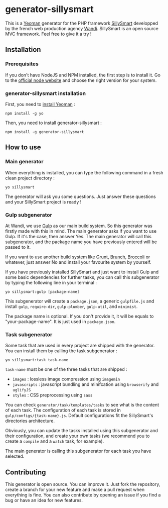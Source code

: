 # generator-sillysmart

This is a [Yeoman](http://www.yeoman.io/) generator for the PHP framework [SillySmart](http://www.sillysmart.org/) developped by the french web production agency [Wandi](http://www.wandi.fr/). SillySmart is an open source MVC framework. Feel free to give it a try !

## Installation

### Prerequisites

If you don't have NodeJS and NPM installed, the first step is to install it. Go to the [official node website](http://nodejs.org/) and choose the right version for your system.

### generator-sillysmart installation

First, you need to [install Yeoman](http://yeoman.io/learning/index.html) :

    npm install -g yo

Then, you need to install generator-sillysmart :

    npm install -g generator-sillysmart

## How to use

### Main generator

When everything is installed, you can type the following command in a fresh clean project directory :

    yo sillysmart

The generator will ask you some questions. Just answer these questions and your SillySmart project is ready !

### Gulp subgenerator

At Wandi, we use [Gulp](http://gulpjs.com/) as our main build system. So this generator was firstly made with this in mind. The main generator asks if you want to use Gulp. If it's the case, then answer Yes. The main generator will call this subgenerator, and the package name you have previously entered will be passed to it.

If you want to use another build system like [Grunt](http://gruntjs.com/), [Brunch](http://brunch.io/), [Broccoli](http://broccolijs.com/) or whatever, just answer No and install your favourite system by yourself.

If you have previously installed SillySmart and just want to install Gulp and some basic dependencies for further tasks, you can call this subgenerator by typing the following line in your terminal :

    yo sillysmart:gulp [package-name]

This subgenerator will create a `package.json`, a generic `gulpfile.js` and install `gulp`, `require-dir`, `gulp-plumber`, `gulp-util`, and `minimist`.

The package name is optional. If you don't provide it, it will be equals to "your-package-name". It is just used in `package.json`.

### Task subgenerator

Some task that are used in every project are shipped with the generator. You can install them by calling the task subgenerator :

    yo sillysmart:task task-name

`task-name` must be one of the three tasks that are shipped :

* `images` : lossless image compression using `imagemin`
* `javascripts` : javascript bundling and minifcation using `browserify` and `uglifyJS`
* `styles` : CSS preprocessing using `sass`

You can check `generator/task/templates/tasks` to see what is the content of each task. The configuration of each task is stored in `gulp/configs/{task-name}.js`. Default configurations fit the SillySmart's directories architecture.

Obviously, you can update the tasks installed using this subgenerator and their configuration, and create your own tasks (we recommend you to create a `compile` and a `watch` task, for example).

The main generator is calling this subgenerator for each task you have selected.

## Contributing

This generator is open source. You can improve it. Just fork the repository, create a branch for your new feature and make a pull request when everything is fine. You can also contribute by opening an issue if you find a bug or have an idea for new features.